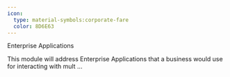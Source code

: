```yaml
---
icon:
  type: material-symbols:corporate-fare
  color: 8D6E63
---
```


Enterprise Applications

This module will address Enterprise Applications that a business would use for interacting with mult ... 
